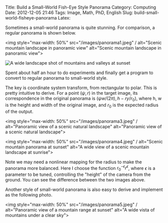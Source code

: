 Title: Build a Small-World Fish-Eye Style Panorama
Category: Computing
Date: 2012-12-05 21:46
Tags: Image, Math, PhD, English
Slug: build-small-world-fisheye-panorama
Latex:

Sometimes a small-world panorama is quite stunning. For comparison, a regular panorama is shown below.

<img style="max-width: 50%" src="/images/panorama1.jpeg" / alt="Scenic mountain landscape in panoramic view" alt="Scenic mountain landscape in panoramic view">

![A wide landscape shot of mountains and valleys at sunset](/images/panorama2.jpeg)

Spent about half an hour to do experiments and finally get a program to convert to regular panorama to small-world style.

The key is coordinate system transform, from rectangular to polar. This is pretty intuitive to derive. For a point $(\psi, r)$ in the target image, its correspondence in the original panorama is $(\psi w / (2\pi), h - ry / r_0)$, where h, w is the height and width of the original image, and $r_0$ is the expected radius of the output. 

<img style="max-width: 50%" src="/images/panorama3.jpeg" / alt="Panoramic view of a scenic natural landscape" alt="Panoramic view of a scenic natural landscape">

<img style="max-width: 50%" src="/images/panorama4.jpeg" / alt="Scenic mountain panorama at sunset" alt="A wide view of a scenic mountain landscape at sunrise">

Note we may need a nonlinear mapping for the radius to make the panorama more balanced. Here I choose the function $r_0^{-\epsilon} r^\epsilon$, where $\epsilon$ is a parameter to be tuned, controlling the "height" of the camera from the ground. You can see the difference between the two images above.

Another style of small-world panorama is also easy to derive and implement as the following photo.

<img style="max-width: 50%" src="/images/panorama5.jpeg" / alt="Panoramic view of a mountain range at sunset" alt="A wide vista of mountains under a clear sky">